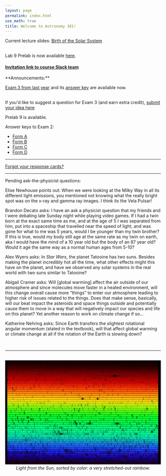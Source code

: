 ```yaml
---
layout: page 
permalink: index.html
use_math: true
title: Welcome to Astronomy 101! 
---
```


Current lecture slides: <a href="slides/lecture20/lecture20.pdf">Birth of the Solar System</a><br><br>

Lab 9 Prelab is now available <a href="labs/lab9/lab9prelab.pdf">here</a>.

<h4>
<a href="https://join.slack.com/t/suphysics/shared_invite/enQtNzI2MzU4NzU5NDI2LWMxZWE2MmYzMjVmZGMzZWU5ZDk5OWFkYjMyMmI5ZGIyZDBkMDZiMjFmY2YzYWY1Y2U5ODY3ZDNlNDhmMDczMzk">Invitation link to course Slack team</a>
</h4>
**Announcements:**

[Exam 3 from last year](exam3-formA.pdf) and its [answer key](exam3-formAkey.pdf) are available now. <br><br>

If you'd like to suggest a question for Exam 3 (and earn extra credit), [submit your idea here](https://docs.google.com/forms/d/1PSApqZUnxZ28GgZCJHmRpyA87wzbbyrry2_Mc6wUtPI/)

Prelab 9 is available.


Answer keys to Exam 2:<br>
* [Form A](exam2-formAkey.pdf)
* [Form B](exam2-formBkey.pdf)
* [Form C](exam2-formCkey.pdf)
* [Form D](exam2-formDkey.pdf)

---

[Forgot your response cards?](cards.html)

---

Pending ask-the-physicist questions:

<!-- Cal Parker asks: Does the universe have an edge? -->

<!-- Dmytro Kuchirka asks: I have a question regarding the velocity of Earth. If it was increased to the speed approximate to the simulation you showed in class how would it affect life on Earth and what changes could mankind and Earth experience? -->

<!-- Paritosh Jain asks: what is a neutron star? 

Chris Ruan asks:  I know the earth, moon, stars,etc are moving, but does the Milky Way Galaxy also moving? In which direction? Move towards where? How does the whole universe travel?

Harris Krahn asks: At what point does spaghettification occur?

Shannon Kirkpatrick asks: I read somewhere that our solar system is moving through the universe in a helix... is this true? And if so, how does this work? -->

Elise Newhouse points out: When we were looking at the Milky Way in all its different light emissions, you mentioned not knowing what the really bright spot was on the x-ray and gamma ray images.  I think its the Vela Pulsar!

Brandon Decato asks: I have an ask a physicist question that my friends and I were debating late Sunday night while playing video games. If I had a twin born at the exact same time as me, and at the age of 5 I was separated from him, put into a spaceship that travelled near the speed of light, and was gone for what to me was 5 years, would I be younger than my twin brother? If this is true, would my body still age at the same rate as my twin on earth, aka I would have the mind of a 10 year old but the body of an 87 year old? Would it age the same way as a normal human ages from 5-10?


Alex Wyers asks: In *Star Wars*, the planet Tatooine has two suns. Besides making the planet incredibly hot all the time, what other effects might this have on the planet, and have we observed any solar systems in the real world with two suns similar to Tatooine?

Abigail Cramer asks: Will [global warming] affect the air outside of our atmosphere and since molecules move faster in a heated environment, will this change overall cause more “things” to enter our atmosphere leading to higher risk of issues related to the things. Does that make sense, basically, will our beat impact the asteroids and space things outside and potentially cause them to move in a way that will negatively impact our species and life on this planet? Yet another reason to work on climate change if so...

Katherine Nehring asks: Since Earth transfers the slightest rotational angular momentum (stated in the textbook), will that affect global warming or climate change at all if the rotation of the Earth is slowing down?

<br>

---

<br>

<center> <img src="solarspectrum.jpg">
<br>
<em>Light from the Sun, sorted by color: a very stretched-out rainbow.</em>
